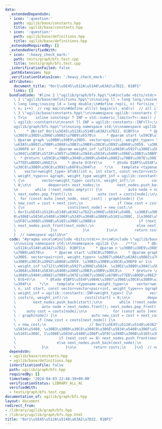 ```yaml
---
data:
  _extendedDependsOn:
  - icon: ':question:'
    path: ugilib/base/constants.hpp
    title: ugilib/base/constants.hpp
  - icon: ':question:'
    path: ugilib/base/definitions.hpp
    title: ugilib/base/definitions.hpp
  _extendedRequiredBy: []
  _extendedVerifiedWith:
  - icon: ':heavy_check_mark:'
    path: tests/graph/bfs.test.cpp
    title: tests/graph/bfs.test.cpp
  _isVerificationFailed: false
  _pathExtension: hpp
  _verificationStatusIcon: ':heavy_check_mark:'
  attributes:
    document_title: "0or1\u5E45\u512A\u5148\u63A2\u7D22. 01BFS"
    links: []
  bundledCode: "#line 2 \"ugilib/graph/bfs.hpp\"\n#include <bits/stdc++.h>\n#line\
    \ 2 \"ugilib/base/definitions.hpp\"\n\nusing ll = long long;\nusing ull = unsigned\
    \ long long;\nusing ld = long double;\n#define rep(i, n) for(size_t i = 0; i <\
    \ n; i++)  // rep macro\n#define all(v) begin(v), end(v)  // all iterator\n#line\
    \ 3 \"ugilib/base/constants.hpp\"\n\nnamespace ugilib::constants {\n    template<typename\
    \ T>\n    inline constexpr T INF = std::numeric_limits<T>::max() / 2;\n} // namespace\
    \ ugilib::constants\n\nconst ll INF = ugilib::constants::INF<ll>;\n#line 4 \"\
    ugilib/graph/bfs.hpp\"\n\nusing namespace std;\n\nnamespace ugilib {\n    /**\n\
    \     * @brief 0or1\u5E45\u512A\u5148\u63A2\u7D22. 01BFS\n     * @param n \u30B0\
    \u30E9\u30D5\u306E\u9802\u70B9\u6570\n     * @param start \u59CB\u70B9\n     *\
    \ @param graph \u30B0\u30E9\u30D5. vector<pair<int, weight_type>> \u3067\u96A3\
    \u63A5\u9802\u70B9\u3068\u30B3\u30B9\u30C8\u3092\u8868\u3059. \u30B3\u30B9\u30C8\
    \u306F0 or 1\n     * @param weight_inf \u7121\u9650\u5927\u306E\u5024. \u30D1\u30B9\
    \u304C\u5B58\u5728\u3057\u306A\u3044\u5834\u5408\u306E\u30B3\u30B9\u30C8\n   \
    \  * @return \u59CB\u70B9\u304B\u3089\u5404\u9802\u70B9\u307E\u3067\u306E\u6700\
    \u77ED\u8DDD\u96E2\n     * @note O(E+V)\n     * @todo 01BFS\u554F\u984C\u3067\u306E\
    \u30C6\u30B9\u30C8\u3092\u66F8\u304F\n    */\n    template <typename weight_type>\n\
    \    vector<weight_type> bfs01(int n, int start, const vector<vector<pair<int,\
    \ weight_type>>> &graph, weight_type weight_inf = ugilib::constants::INF<weight_type>)\
    \ {\n        vector<weight_type> costs(n, weight_inf);\n        costs[start] =\
    \ 0;\n\n        deque<int> next_nodes;\n        next_nodes.push_back(start);\n\
    \n        while (!next_nodes.empty()) {\n            auto node = next_nodes.front();\
    \ next_nodes.pop_front();\n            auto cost = costs[node];\n\n          \
    \  for (const auto [next_node, next_cost] : graph[node]) {\n                auto\
    \ new_cost = cost + next_cost;\n                if (new_cost < costs[next_node])\
    \ {\n                    costs[next_node] = new_cost;\n                    //\
    \ 0or1\u5E45\u512A\u5148\u63A2\u7D22\u306E\u5834\u5408, \u30B3\u30B9\u30C8\u304C\
    0\u306E\u5834\u5408\u306F\u524D\u304B\u3089\u5165\u308C, 1\u306E\u5834\u5408\u306F\
    \u5F8C\u308D\u306B\u5165\u308C\u308B\n                    if (next_cost == 0)\
    \ next_nodes.push_front(next_node);\n                    else next_nodes.push_back(next_node);\n\
    \                }\n            }\n        }\n\n        return costs;\n    }\n\
    }  // namespace ugilib\n"
  code: "#pragma once\n#include <bits/stdc++.h>\n#include \"ugilib/base/constants.hpp\"\
    \n\nusing namespace std;\n\nnamespace ugilib {\n    /**\n     * @brief 0or1\u5E45\
    \u512A\u5148\u63A2\u7D22. 01BFS\n     * @param n \u30B0\u30E9\u30D5\u306E\u9802\
    \u70B9\u6570\n     * @param start \u59CB\u70B9\n     * @param graph \u30B0\u30E9\
    \u30D5. vector<pair<int, weight_type>> \u3067\u96A3\u63A5\u9802\u70B9\u3068\u30B3\
    \u30B9\u30C8\u3092\u8868\u3059. \u30B3\u30B9\u30C8\u306F0 or 1\n     * @param\
    \ weight_inf \u7121\u9650\u5927\u306E\u5024. \u30D1\u30B9\u304C\u5B58\u5728\u3057\
    \u306A\u3044\u5834\u5408\u306E\u30B3\u30B9\u30C8\n     * @return \u59CB\u70B9\u304B\
    \u3089\u5404\u9802\u70B9\u307E\u3067\u306E\u6700\u77ED\u8DDD\u96E2\n     * @note\
    \ O(E+V)\n     * @todo 01BFS\u554F\u984C\u3067\u306E\u30C6\u30B9\u30C8\u3092\u66F8\
    \u304F\n    */\n    template <typename weight_type>\n    vector<weight_type> bfs01(int\
    \ n, int start, const vector<vector<pair<int, weight_type>>> &graph, weight_type\
    \ weight_inf = ugilib::constants::INF<weight_type>) {\n        vector<weight_type>\
    \ costs(n, weight_inf);\n        costs[start] = 0;\n\n        deque<int> next_nodes;\n\
    \        next_nodes.push_back(start);\n\n        while (!next_nodes.empty()) {\n\
    \            auto node = next_nodes.front(); next_nodes.pop_front();\n       \
    \     auto cost = costs[node];\n\n            for (const auto [next_node, next_cost]\
    \ : graph[node]) {\n                auto new_cost = cost + next_cost;\n      \
    \          if (new_cost < costs[next_node]) {\n                    costs[next_node]\
    \ = new_cost;\n                    // 0or1\u5E45\u512A\u5148\u63A2\u7D22\u306E\
    \u5834\u5408, \u30B3\u30B9\u30C8\u304C0\u306E\u5834\u5408\u306F\u524D\u304B\u3089\
    \u5165\u308C, 1\u306E\u5834\u5408\u306F\u5F8C\u308D\u306B\u5165\u308C\u308B\n\
    \                    if (next_cost == 0) next_nodes.push_front(next_node);\n \
    \                   else next_nodes.push_back(next_node);\n                }\n\
    \            }\n        }\n\n        return costs;\n    }\n}  // namespace ugilib\n"
  dependsOn:
  - ugilib/base/constants.hpp
  - ugilib/base/definitions.hpp
  isVerificationFile: false
  path: ugilib/graph/bfs.hpp
  requiredBy: []
  timestamp: '2024-04-03 22:46:30+09:00'
  verificationStatus: LIBRARY_ALL_AC
  verifiedWith:
  - tests/graph/bfs.test.cpp
documentation_of: ugilib/graph/bfs.hpp
layout: document
redirect_from:
- /library/ugilib/graph/bfs.hpp
- /library/ugilib/graph/bfs.hpp.html
title: "0or1\u5E45\u512A\u5148\u63A2\u7D22. 01BFS"
---
```

